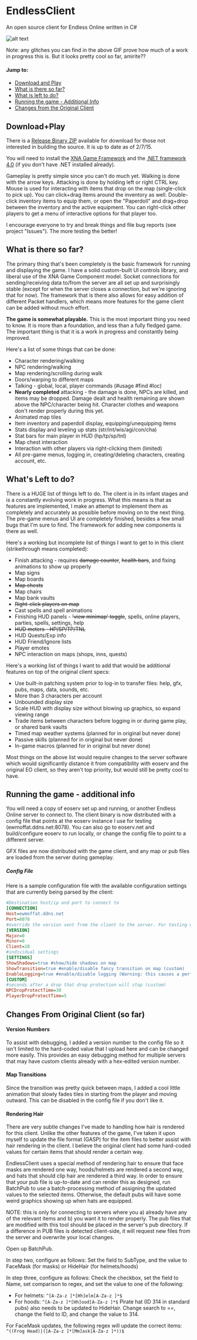 EndlessClient
=============

An open source client for Endless Online written in C#

![alt text](http://i.imgur.com/s0MpbG1.gif "Slow 9MB GIF incoming!")

Note: any glitches you can find in the above GIF prove how much of a work in progress this is. But it looks pretty cool so far, amirite??

#### Jump to:
 - [Download and Play](#Download)
 - [What is there so far?](#SoFar)
 - [What is left to do?](#ToDo)
 - [Running the game - Additional Info](#AdditionalGameInfo)
 - [Changes from the Original Client](#Changes)

<a name="Download" />Download+Play
-------------

There is a [Release Binary ZIP](https://github.com/ethanmoffat/EndlessClient/blob/master/Release.zip?raw=true) available for download for those not interested in building the source. It is up to date as of 2/7/15.

You will need to install the [XNA Game Framework](http://www.microsoft.com/en-us/download/details.aspx?id=20914) and the [.NET framework 4.0](http://www.microsoft.com/en-us/download/details.aspx?id=17718) (if you don't have .NET installed already).

Gameplay is pretty simple since you can't do much yet. Walking is done with the arrow keys. Attacking is done by holding left or right CTRL key. Mouse is used for interacting with items that drop on the map (single-click to pick up). You can click+drag items around the inventory as well. Double-click inventory items to equip them, or open the "Paperdoll" and drag+drop between the inventory and the active equipment. You can right-click other players to get a menu of interactive options for that player too.

I encourage everyone to try and break things and file bug reports (see project "Issues"). The more testing the better!

<a name="SoFar" />What is there so far?
---------------------

The primary thing that's been completely is the basic framework for running and displaying the game. I have a solid custom-built UI controls library, and liberal use of the XNA Game Component model. Socket connections for sending/receiving data to/from the server are all set up and surprisingly stable (except for when the server closes a connection, but we're ignoring that for now). The framework that is there also allows for easy addition of different Packet handlers, which means more features for the game client can be added without much effort.

**The game is somewhat playable.** This is the most important thing you need to know. It is more than a foundation, and less than a fully fledged game. The important thing is that it is a work in progress and constantly being improved.

Here's a list of some things that can be done:
 - Character rendering/walking
 - NPC rendering/walking
 - Map rendering/scrolling during walk
 - Doors/warping to different maps
 - Talking - global, local, player commands (#usage #find #loc)
 - **Nearly completed** attacking - the damage is done, NPCs are killed, and items may be dropped. Damage dealt and health remaining are shown above the NPC/character being hit. Character clothes and weapons don't render properly during this yet.
 - Animated map tiles
 - Item inventory and paperdoll display, equipping/unequipping items
 - Stats display and leveling up stats (str/int/wis/agi/con/cha)
 - Stat bars for main player in HUD (hp/tp/sp/tnl)
 - Map chest interaction
 - Interaction with other players via right-clicking them (limited)
 - All pre-game menus, logging in, creating/deleting characters, creating account, etc.

<a name="ToDo" />What's Left to do?
------------------

There is a HUGE list of things left to do. The client is in its infant stages and is a constantly evolving work in progress. What this means is that as features are implemented, I make an attempt to implement them as completely and accurately as possible before moving on to the next thing. The pre-game menus and UI are completely finished, besides a few small bugs that I'm sure to find. The framework for adding new components is there as well.

Here's a working but incomplete list of things I want to get to in this client (strikethrough means completed):
 - Finish attacking - requires ~~damage counter~~, ~~health bars~~, and fixing animations to show up properly
 - Map signs
 - Map boards
 - ~~Map chests~~
 - Map chairs
 - Map bank vaults
 - ~~Right-click players on map~~
 - Cast spells and spell animations
 - Finishing HUD panels -  ~~'view minimap' toggle~~, spells, online players, parties, spells, settings, help
 - ~~HUD meters - HP/SP/TP/TNL~~
 - HUD Quests/Exp info
 - HUD Friend/Ignore lists
 - Player emotes
 - NPC interaction on maps (shops, inns, quests)
 
Here's a working list of things I want to add that would be additional features on top of the original client specs:
 - Use built-in patching system prior to log-in to transfer files: help, gfx, pubs, maps, data, sounds, etc.
 - More than 3 characters per account
 - Unbounded display size
 - Scale HUD with display size without blowing up graphics, so expand viewing range
 - Trade items between characters before logging in or during game play, or shared bank vaults
 - Timed map weather systems (planned for in original but never done)
 - Passive skills (planned for in original but never done)
 - In-game macros (planned for in original but never done)
 
Most things on the above list would require changes to the server software which would significantly distance it from compatibility with eoserv and the original EO client, so they aren't top priority, but would still be pretty cool to have.

<a name="AdditionalGameInfo" />Running the game - additional info
----------------

You will need a copy of eoserv set up and running, or another Endless Online server to connect to. The client binary is now distributed with a config file that points at the eoserv instance I use for testing (ewmoffat.ddns.net:8078). You can also go to eoserv.net and build/configure eoserv to run locally, or change the config file to point to a different server.

GFX files are now distributed with the game client, and any map or pub files are loaded from the server during gameplay.

##### Config File

Here is a sample configuration file with the available configuration settings that are currently being parsed by the client:

```ini
#Destination host/ip and port to connect to
[CONNECTION]
Host=ewmoffat.ddns.net
Port=8078
#override the version sent from the client to the server. For testing with multiple server versions.
[VERSION]
Major=0
Minor=0
Client=28
#individual settings
[SETTINGS]
ShowShadows=true #show/hide shadows on map
ShowTransition=true #enable/disable fancy transition on map (custom)
EnableLogging=true #enable/disable logging (Warning: this causes a performance hit and should only be used for debugging purposes)
[CUSTOM]
#seconds after a drop that drop protection will stop (custom)
NPCDropProtectTime=30
PlayerDropProtectTime=5
```

<a name="Changes" />Changes From Original Client (so far)
-------------------------------------

#### Version Numbers

To assist with debugging, I added a version number to the config file so it isn't limited to the hard-coded value that I upload here and can be changed more easily. This provides an easy debugging method for multiple servers that may have custom clients already with a hex-edited version number.

#### Map Transitions

Since the transition was pretty quick between maps, I added a cool little animation that slowly fades tiles in starting from the player and moving outward. This can be disabled in the config file if you don't like it.

#### Rendering Hair

There are very subtle changes I've made to handling how hair is rendered for this client. Unlike the other features of the game, I've taken it upon myself to update the file format (GASP) for the item files to better assist with hair rendering in the client. I believe the original client had some hard-coded values for certain items that should render a certain way.

EndlessClient uses a special method of rendering hair to ensure that face masks are rendered one way, hoods/helmets are rendered a second way, and hats that should clip hair are rendered a third way. In order to ensure that your pub file is up-to-date and can render this as designed, run BatchPub to use a batch-processing method of assigning the updated values to the selected items. Otherwise, the default pubs will have some weird graphics showing up when hats are equipped.

NOTE: this is only for connecting to servers where you a) already have any of the relevant items and b) you want it to render properly. The pub files that are modified with this tool should be placed in the server's pub directory. If a difference in PUB files is detected client-side, it will request new files from the server and overwrite your local changes.

Open up BatchPub.

In step two, configure as follows: Set the field to SubType, and the value to FaceMask (for masks) or HideHair (for helmets/hoods)

In step three, configure as follows: Check the checkbox, set the field to Name, set comparison to regex, and set the value to one of the following:
 - For helmets: `^[A-Za-z ]*[Hh]elm[A-Za-z ]*$`
 - For hoods: `^[A-Za-z ]*[Hh]ood[A-Za-z ]*$`
Pirate hat (ID 314 in standard pubs) also needs to be updated to HideHair. Change search to ==, change the field to ID, and change the value to 314.

For FaceMask updates, the following regex will update the correct items: `^((Frog Head)|([A-Za-z ]*[Mm]ask[A-Za-z ]*))$`
